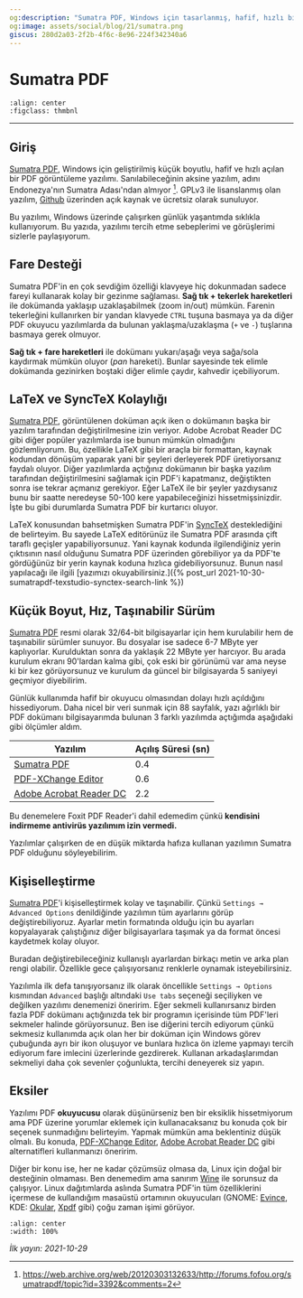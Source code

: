 ```yaml
---
og:description: "Sumatra PDF, Windows için tasarlanmış, hafif, hızlı bir PDF okuyucusu."
og:image: assets/social/blog/21/sumatra.png
giscus: 280d2a03-2f2b-4f6c-8e96-224f342340a6
---
```


# Sumatra PDF

```{figure} /extra/assets/social/blog/21/sumatra.png
:align: center
:figclass: thmbnl
```

---

## Giriş

[Sumatra PDF](http://sumatrapdf.org/), Windows için geliştirilmiş küçük
boyutlu, hafif ve hızlı açılan bir PDF görüntüleme yazılımı. Sanılabileceğinin
aksine yazılım, adını Endonezya'nın Sumatra Adası'ndan almıyor [^1f]. GPLv3 ile
lisanslanmış olan yazılım,
[Github](https://github.com/sumatrapdfreader/sumatrapdf) üzerinden açık kaynak
ve ücretsiz olarak sunuluyor.

Bu yazılımı,
Windows üzerinde çalışırken günlük yaşantımda sıklıkla kullanıyorum.
Bu yazıda, yazılımı tercih etme sebeplerimi ve görüşlerimi sizlerle paylaşıyorum.

## Fare Desteği

Sumatra PDF'in en çok sevdiğim özelliği klavyeye hiç dokunmadan sadece fareyi
kullanarak kolay bir gezinme sağlaması. **Sağ tık + tekerlek hareketleri** ile
dokümanda yaklaşıp uzaklaşabilmek (zoom in/out) mümkün. Farenin tekerleğini
kullanırken bir yandan klavyede `CTRL` tuşuna basmaya ya da diğer PDF okuyucu
yazılımlarda da bulunan yaklaşma/uzaklaşma (`+` ve `-`) tuşlarına basmaya
gerek olmuyor.

**Sağ tık + fare hareketleri** ile dokümanı yukarı/aşağı veya sağa/sola kaydırmak
mümkün oluyor (*pan* hareketi). Bunlar sayesinde tek elimle dokümanda gezinirken
boştaki diğer elimle çaydır, kahvedir içebiliyorum.

## LaTeX ve SyncTeX Kolaylığı

[Sumatra PDF](http://sumatrapdf.org/), görüntülenen doküman açık iken o
dokümanın başka bir yazılım tarafından değiştirilmesine izin veriyor. Adobe
Acrobat Reader DC gibi diğer popüler yazılımlarda ise bunun mümkün olmadığını
gözlemliyorum. Bu, özellikle LaTeX gibi bir araçla bir formattan, kaynak
kodundan dönüşüm yaparak yani bir şeyleri derleyerek PDF üretiyorsanız faydalı
oluyor. Diğer yazılımlarda açtığınız dokümanın bir başka yazılım tarafından
değiştirilmesini sağlamak için PDF'i kapatmanız, değiştikten sonra ise tekrar
açmanız gerekiyor. Eğer LaTeX ile bir şeyler yazdıysanız bunu bir saatte
neredeyse 50-100 kere yapabileceğinizi hissetmişsinizdir. İşte bu gibi
durumlarda Sumatra PDF bir kurtarıcı oluyor.

LaTeX konusundan bahsetmişken Sumatra PDF'in
[SyncTeX](https://tex.stackexchange.com/questions/118489/what-exactly-is-synctex)
desteklediğini de belirteyim. Bu sayede LaTeX editörünüz ile Sumatra PDF arasında
çift taraflı geçişler yapabiliyorsunuz. Yani kaynak kodunda ilgilendiğiniz yerin
çıktısının nasıl olduğunu Sumatra PDF üzerinden görebiliyor ya da PDF'te gördüğünüz
bir yerin kaynak koduna hızlıca gidebiliyorsunuz. Bunun nasıl yapılacağı ile
ilgili
[yazımızı okuyabilirsiniz.]({% post_url
2021-10-30-sumatrapdf-texstudio-synctex-search-link %})

## Küçük Boyut, Hız, Taşınabilir Sürüm

[Sumatra PDF](http://sumatrapdf.org/) resmi olarak 32/64-bit bilgisayarlar için
hem kurulabilir hem de taşınabilir sürümler sunuyor. Bu dosyalar ise sadece 6-7
MByte yer kaplıyorlar. Kurulduktan sonra da yaklaşık 22 MByte yer harcıyor.
Bu arada kurulum ekranı 90'lardan kalma gibi, çok eski bir görünümü var ama
neyse ki bir kez görüyorsunuz ve kurulum da güncel bir bilgisayarda 5 saniyeyi
geçmiyor diyebilirim.

Günlük kullanımda hafif bir okuyucu olmasından dolayı hızlı açıldığını hissediyorum.
Daha nicel bir veri sunmak için 88 sayfalık, yazı ağırlıklı bir PDF dokümanı
bilgisayarımda bulunan 3 farklı yazılımda açtığımda aşağıdaki gibi ölçümler aldım.

| Yazılım | Açılış Süresi (sn) |
|---------|--------------------|
| [Sumatra PDF](http://sumatrapdf.org/) | 0.4 |
| [PDF-XChange Editor](https://www.tracker-software.com/product/pdf-xchange-editor) | 0.6 |
| [Adobe Acrobat Reader DC](https://www.adobe.com/tr/acrobat/pdf-reader.html) | 2.2 |

Bu denemelere Foxit PDF Reader'i dahil edemedim çünkü
**kendisini indirmeme antivirüs yazılımım izin vermedi.**

Yazılımlar çalışırken de en düşük miktarda hafıza kullanan yazılımın Sumatra PDF
olduğunu söyleyebilirim.

## Kişiselleştirme

[Sumatra PDF](http://sumatrapdf.org/)'i kişiselleştirmek kolay ve taşınabilir.
Çünkü `Settings → Advanced Options` denildiğinde yazılımın tüm ayarlarını
görüp değiştirebiliyoruz. Ayarlar metin formatında olduğu için bu ayarları
kopyalayarak çalıştığınız diğer bilgisayarlara taşımak ya da format öncesi
kaydetmek kolay oluyor.

Buradan değiştirebileceğiniz kullanışlı ayarlardan birkaçı metin ve arka plan rengi
olabilir. Özellikle gece çalışıyorsanız renklerle oynamak isteyebilirsiniz.

Yazılımla ilk defa tanışıyorsanız
ilk olarak öncellikle `Settings → Options` kısmından `Advanced` başlığı altındaki
`Use tabs` seçeneği seçiliyken ve değilken yazılımı denemenizi öneririm. Eğer
sekmeli kullanırsanız birden fazla PDF dokümanı açtığınızda tek bir programın
içerisinde tüm PDF'leri sekmeler halinde görüyorsunuz. Ben ise diğerini tercih
ediyorum çünkü sekmesiz kullanımda açık olan her bir doküman için Windows görev
çubuğunda ayrı bir ikon oluşuyor ve bunlara hızlıca ön izleme yapmayı tercih ediyorum
fare imlecini üzerlerinde gezdirerek. Kullanan arkadaşlarımdan sekmeliyi daha çok
sevenler çoğunlukta, tercihi deneyerek siz yapın.

## Eksiler

Yazılımı PDF **okuyucusu** olarak düşünürseniz ben bir eksiklik hissetmiyorum ama
PDF üzerine yorumlar eklemek için kullanacaksanız bu konuda çok bir seçenek
sunmadığını belirteyim. Yapmak mümkün ama beklentiniz düşük olmalı. Bu konuda,
[PDF-XChange Editor](https://www.tracker-software.com/product/pdf-xchange-editor),
[Adobe Acrobat Reader DC](https://www.adobe.com/tr/acrobat/pdf-reader.html) gibi
alternatifleri kullanmanızı öneririm.

Diğer bir konu ise, her ne kadar çözümsüz olmasa da, Linux için doğal bir
desteğinin olmaması. Ben denemedim ama sanırım [Wine](https://www.winehq.org/)
ile sorunsuz da çalışıyor. Linux dağıtımlarda aslında Sumatra PDF'in tüm
özelliklerini içermese de kullandığım masaüstü ortamının okuyucuları (GNOME:
[Evince](https://wiki.gnome.org/Apps/Evince), KDE:
[Okular](https://okular.kde.org/tr/), [Xpdf](https://www.xpdfreader.com/) gibi)
çoğu zaman işimi görüyor.

```{youtube} ysju2yE5l5Y
:align: center
:width: 100%
```

[^1f]: <https://web.archive.org/web/20120303132633/http://forums.fofou.org/sumatrapdf/topic?id=3392&comments=2>

*İlk yayın: 2021-10-29*
